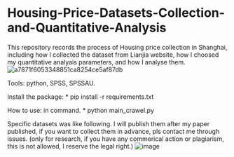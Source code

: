 # Housing-Price-Datasets-Collection-and-Quantitative-Analysis

This repository records the process of Housing price collection in Shanghai, including how I collected the dataset from Lianjia website, how I choosed my quantitative analyais parameters, and how I analyse them.
![a7871f6053348851ca8254ce5af87db](https://github.com/user-attachments/assets/41359898-222f-41b5-8880-2a97bc5006d7)


Tools:
  python, SPSS, SPSSAU.

  
Install the package:
    * pip install -r requirements.txt


How to use:
  in command. 
    * python main_crawel.py
  

  
Specific datasets was like following. I will publish them after my paper published, if you want to collect them in advance, pls contact me through issues.
(only for research, if you have any commerical action or plagiarism, this is not allowed, I reserve the legal right.)
![image](https://github.com/user-attachments/assets/d3116311-d035-4ca7-a2c1-7a566c4437a4)
